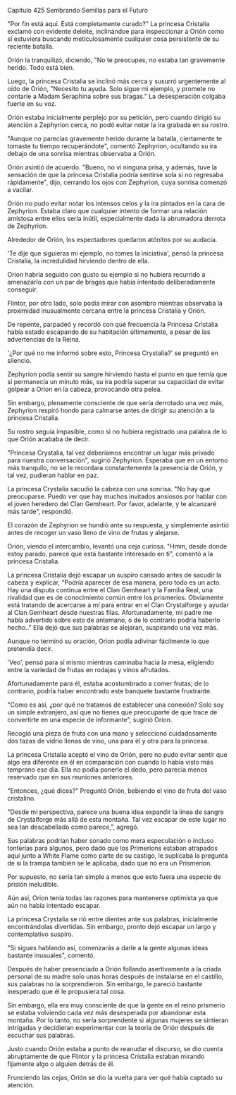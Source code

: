 
Capítulo 425 Sembrando Semillas para el Futuro

"Por fin está aquí. Está completamente curado?" La princesa Cristalia exclamó con evidente deleite, inclinándoe para inspeccionar a Orión como si estuviera buscando meticulosamente cualquier cosa persistente de su reciente batalla.

Orión la tranquilizó, diciendo, "No te preocupes, no estaba tan gravemente herido. Todo está bien.

Luego, la princesa Cristalia se inclinó más cerca y susurró urgentemente al oído de Orión, "Necesito tu ayuda. Solo sigue mi ejemplo, y promete no contarle a Madam Seraphina sobre sus bragas." La desesperación colgaba fuerte en su voz.

Orión estaba inicialmente perplejo por su petición, pero cuando dirigió su atención a Zephyrion cerca, no podó evitar notar la ira grabada en su rostro.

"Aunque no parecías gravemente herido durante la batalla, ciertamente te tomaste tu tiempo recuperándote", comentó Zephyrion, ocultando su ira debajo de una sonrisa mientras observaba a Orión.

Orión asintió de acuerdo. "Bueno, no vi ninguna prisa, y además, tuve la sensación de que la princesa Cristalia podría sentirse sola si no regresaba rápidamente", dijo, cerrando los ojos con Zephyrion, cuya sonrisa comenzó a vacilar.

Orión no pudo evitar notar los intensos celos y la ira pintados en la cara de Zephyrion. Estaba claro que cualquier intento de formar una relación amistosa entre ellos sería inútil, especialmente dada la abrumadora derrota de Zephyrion.

Alrededor de Orión, los espectadores quedaron atónitos por su audacia.

'Te dije que siguieras mi ejemplo, no tomes la iniciativa', pensó la princesa Cristalia, la incredulidad hirviendo dentro de ella.

Orion habría seguido con gusto su ejemplo si no hubiera recurrido a amenazarlo con un par de bragas que había intentado deliberadamente conseguir.

Flintor, por otro lado, solo podía mirar con asombro mientras observaba la proximidad inusualmente cercana entre la princesa Cristalia y Orión.

De repente, parpadeó y recordó con qué frecuencia la Princesa Cristalia había estado escapando de su habitación últimamente, a pesar de las advertencias de la Reina.

'¿Por qué no me informó sobre esto, Princesa Crystalia?' se preguntó en silencio.

Zephyrion podía sentir su sangre hirviendo hasta el punto en que temía que si permanecía un minuto más, su ira podría superar su capacidad de evitar golpear a Orion en la cabeza, provocando otra pelea.

Sin embargo, plenamente consciente de que sería derrotado una vez más, Zephyrion respiró hondo para calmarse antes de dirigir su atención a la princesa Cristalia.

Su rostro seguía impasible, como si no hubiera registrado una palabra de lo que Orión acababa de decir.

"Princesa Crystalia, tal vez deberíamos encontrar un lugar más privado para nuestra conversación", sugirió Zephyrion. Esperaba que en un entorno más tranquilo, no se le recordara constantemente la presencia de Orión, y tal vez, pudieran hablar en paz.

La princesa Crystalia sacudió la cabeza con una sonrisa. "No hay que preocuparse. Puedo ver que hay muchos invitados ansiosos por hablar con el joven heredero del Clan Gemheart. Por favor, adelante, y te alcanzaré más tarde", respondió.

El corazón de Zephyrion se hundió ante su respuesta, y simplemente asintió antes de recoger un vaso lleno de vino de frutas y alejarse.

Orión, viendo el intercambio, levantó una ceja curiosa. "Hmm, desde donde estoy parado, parece que está bastante interesado en ti", comentó a la princesa Cristalia.

La princesa Cristalia dejó escapar un suspiro cansado antes de sacudir la cabeza y explicar, "Podría aparecer de esa manera, pero todo es un acto. Hay una disputa continua entre el Clan Gemheart y la Familia Real, una rivalidad que es de conocimiento común entre los prismerios. Obviamente está tratando de acercarse a mí para entrar en el Clan Crystalforge y ayudar al Clan Gemheart desde nuestras filas. Afortunadamente, mi padre me había advertido sobre esto de antemano, o de lo contrario podría haberlo hecho.." Ella dejó que sus palabras se alejaran, suspirando una vez más.

Aunque no terminó su oración, Orion podía adivinar fácilmente lo que pretendía decir.

'Veo', pensó para sí mismo mientras caminaba hacia la mesa, eligiendo entre la variedad de frutas en rodajas y vinos afrutados.

Afortunadamente para él, estaba acostumbrado a comer frutas; de lo contrario, podría haber encontrado este banquete bastante frustrante.

"Como es así, ¿por qué no tratamos de establecer una conexión? Solo soy un simple extranjero, así que no tienes que preocuparte de que trace de convertirte en una especie de informante", sugirió Orion.

Recogió una pieza de fruta con una mano y seleccionó cuidadosamente dos tazas de vidrio llenas de vino, una para él y otra para la princesa.

La princesa Cristalia aceptó el vino de Orión, pero no pudo evitar sentir que algo era diferente en él en comparación con cuando lo había visto más temprano ese día. Ella no podía ponerle el dedo, pero parecía menos reservado que en sus reuniones anteriores.

"Entonces, ¿qué dices?" Preguntó Orión, bebiendo el vino de fruta del vaso cristalino.

"Desde mi perspectiva, parece una buena idea expandir la línea de sangre de Crystalforge más allá de esta montaña. Tal vez escapar de este lugar no sea tan descabellado como parece,", agregó.

Sus palabras podrían haber sonado como mera especulación o incluso tonterías para algunos, pero dado que los Primerions estaban atrapados aquí junto a White Flame como parte de su castigo, le suplicaba la pregunta de si la trampa también se le aplicaba, dado que no era un Prismerion.

Por supuesto, no sería tan simple a menos que esto fuera una especie de prisión ineludible.

Aún así, Orion tenía todas las razones para mantenerse optimista ya que aún no había intentado escapar.

La princesa Crystalia se rió entre dientes ante sus palabras, inicialmente encontrándolas divertidas. Sin embargo, pronto dejó escapar un largo y contemplativo suspiro.

"Si sigues hablando así, comenzarás a darle a la gente algunas ideas bastante inusuales", comentó.

Después de haber presenciado a Orión follando asertivamente a la criada personal de su madre solo unas horas después de instalarse en el castillo, sus palabras no la sorprendieron. Sin embargo, le pareció bastante inesperado que él le propusiera tal cosa.

Sin embargo, ella era muy consciente de que la gente en el reino prismerio se estaba volviendo cada vez más desesperada por abandonar esta montaña. Por lo tanto, no sería sorprendente si algunas mujeres se sintieran intrigadas y decidieran experimentar con la teoría de Orión después de escuchar sus palabras.

Justo cuando Orión estaba a punto de reanudar el discurso, se dio cuenta abruptamente de que Flintor y la princesa Cristalia estaban mirando fijamente algo o alguien detrás de él.

Frunciendo las cejas, Orión se dio la vuelta para ver qué había captado su atención.
